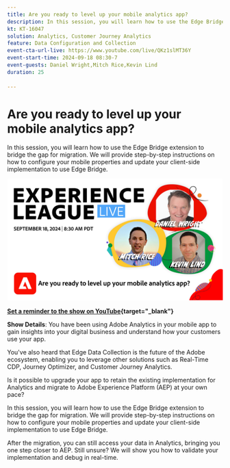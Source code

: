```yaml
---
title: Are you ready to level up your mobile analytics app?
description: In this session, you will learn how to use the Edge Bridge extension to bridge the gap for migration. We will provide step-by-step instructions on how to configure your mobile properties and update your client-side implementation to use Edge Bridge.
kt: KT-16047
solution: Analytics, Customer Journey Analytics
feature: Data Configuration and Collection
event-cta-url-live: https://www.youtube.com/live/QKz1slMT36Y
event-start-time: 2024-09-18 08:30-7
event-guests: Daniel Wright,Mitch Rice,Kevin Lind
duration: 25

---
```

# Are you ready to level up your mobile analytics app?

In this session, you will learn how to use the Edge Bridge extension to bridge the gap for migration. We will provide step-by-step instructions on how to configure your mobile properties and update your client-side implementation to use Edge Bridge.

[![ExL LIVE Aug 28 2024](assets/WebBanner-09-18-2024.jpg)](https://www.youtube.com/live/QKz1slMT36Y)

**[Set a reminder to the show on YouTube](https://www.youtube.com/live/QKz1slMT36Y){target="_blank"}**

**Show Details**: 
You have been using Adobe Analytics in your mobile app to gain insights into your digital business and understand how your customers use your app.

You've also heard that Edge Data Collection is the future of the Adobe ecosystem, enabling you to leverage other solutions such as Real-Time CDP, Journey Optimizer, and Customer Journey Analytics.

Is it possible to upgrade your app to retain the existing implementation for Analytics and migrate to Adobe Experience Platform (AEP) at your own pace?

In this session, you will learn how to use the Edge Bridge extension to bridge the gap for migration. We will provide step-by-step instructions on how to configure your mobile properties and update your client-side implementation to use Edge Bridge.

After the migration, you can still access your data in Analytics, bringing you one step closer to AEP. Still unsure? We will show you how to validate your implementation and debug in real-time.
